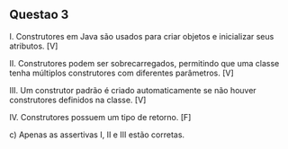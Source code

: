 ## Questao 3
I. Construtores em Java são usados para criar objetos e inicializar seus atributos. [V]

II. Construtores podem ser sobrecarregados, permitindo que uma classe tenha múltiplos construtores com diferentes parâmetros. [V]

III. Um construtor padrão é criado automaticamente se não houver construtores definidos na classe. [V]

IV. Construtores possuem um tipo de retorno. [F]


c) Apenas as assertivas I, II e III estão corretas.



